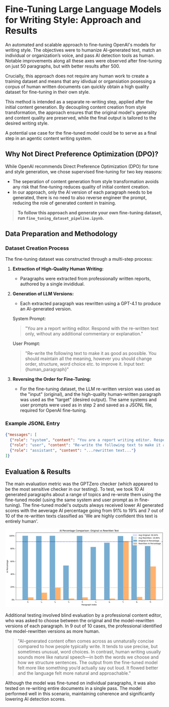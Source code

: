 # Fine-Tuning Large Language Models for Writing Style: Approach and Results

An automated and scalable approach to fine-tuning OpenAI's models for writing style. The objectives were to humanize AI-generated text, match an individual or organization’s voice, and pass AI detection tools as human. Notable improvements along all these axes were observed after fine-tuning on just 50 paragraphs, but with better results after 500. 

Crucially, this approach does not require any human work to create a training dataset and means that any idivdual or organsiation posessing a corpus of human written documents can quickly obtain a high quality dataset for fine-tuning in their own style.

This method is intended as a separate re-writing step, applied after the initial content generation. By decoupling content creation from style transformation, the approach ensures that the original model's generality and content quality are preserved, while the final output is tailored to the desired writing style.

A potential use case for the fine-tuned model could be to serve as a final step in an agentic content writing system.

## Why Not Direct Preference Optimization (DPO)?

While OpenAI recommends Direct Preference Optimization (DPO) for tone and style generation, we chose supervised fine-tuning for two key reasons:
- The seperation of content generation from style transformation avoids any risk that fine-tuning reduces quality of initial content creation.
- In our approach, only the AI version of each paragraph needs to be generated, there is no need to also reverse engineer the prompt, reducing the role of generated content in training.

> **To follow this approach and generate your own fine-tuning dataset, run `fine_tuning_dataset_pipeline.ipynb`.**


## Data Preparation and Methodology

### Dataset Creation Process

The fine-tuning dataset was constructed through a multi-step process:

1. **Extraction of High-Quality Human Writing:**
   - Paragraphs were extracted from professionally written reports, authored by a single invididual.

2. **Generation of LLM Versions:**
   - Each extracted paragraph was rewritten using a GPT-4.1 to produce an AI-generated version.

    System Prompt:
    > "You are a report writing editor. Respond with the re-written text only, without any additional commentary or explanation."

    User Prompt:
     > "Re-write the following text to make it as good as possible. You should maintain all the meaning, however you should change order, structure, word choice etc. to improve it. Input text: {human_paragraph}"

3. **Reversing the Order for Fine-Tuning:**
   - For the fine-tuning dataset, the LLM re-written version was used as the "input" (original), and the high-quality human-written paragraph was used as the "target" (desired output). The same systems and user prompts were used as in step 2 and saved as a JSONL file, required for OpenAI fine-tuning.

### Example JSONL Entry

```json
{"messages": [
  {"role": "system", "content": "You are a report writing editor. Respond with the re-written text only, without any additional commentary or explanation."},
  {"role": "user", "content": "Re-write the following text to make it as good as possible. You should maintain all the meaning, however you should change order, structure, word choice etc. to improve it. Input text: ..."},
  {"role": "assistant", "content": "...rewritten text..."}
]}
```

## Evaluation & Results

The main evaluation metric was the GPTZero checker (which appeared to be the most sensitive checker in our testing). To test, we took 10 AI generated paragraphs about a range of topics and re-wrote them using the fine-tuned model (using the same system and user prompt as in fine-tuning). The fine-tuned model's outputs always received lower AI generated scores with the aeverage AI percentage going from 91% to 19% and 7 out of 10 of the re-written texts classified as 'We are highly confident this text is entirely human'.

![AI Percentage Comparison: Original vs Rewritten Text](ai_percentage_comparison.png)

Additional testing involved blind evaluation by a professional content editor, who was asked to choose between the original and the model-rewritten versions of each paragraph. In 9 out of 10 cases, the professional identified the model-rewritten versions as more human.

>"AI-generated content often comes across as unnaturally concise compared to how people typically write. It tends to use precise, but sometimes unusual, word choices. In contrast, human writing usually sounds more like natural speech—in both the words we choose and how we structure sentences. The output from the fine-tuned model felt more like something you’d actually say out loud. It flowed better and the language felt more natural and approachable."

Although the model was fine-tuned on individual paragraphs, it was also tested on re-writing entire documents in a single pass. The model performed well in this scenario, maintaining coherence and significantly lowering AI detection scores.
